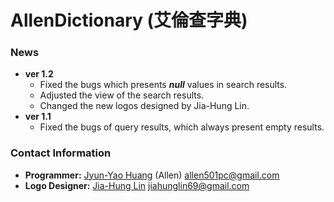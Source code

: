 AllenDictionary (艾倫查字典)
===============
### News
* **ver 1.2** 
	+ Fixed the bugs which presents ***null*** values in search results.
	+ Adjusted the view of the search results. 
	+ Changed the new logos designed by Jia-Hung Lin. 
* **ver 1.1**
	+ Fixed the bugs of query results, which always present empty results. 

### Contact Information
* **Programmer:** [Jyun-Yao Huang](http://blog.allenworkspace.net) (Allen) allen501pc@gmail.com
* **Logo Designer:** [Jia-Hung Lin](https://tw.linkedin.com/pub/jia-hung-lin/a9/146/a80/en) jiahunglin69@gmail.com